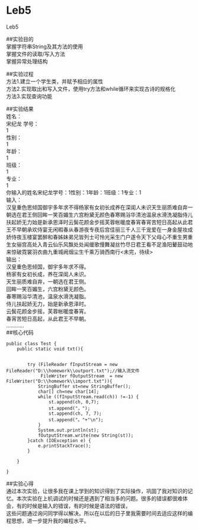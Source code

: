 # Leb5
Leb5 
  
  
##实验目的  
掌握字符串String及其方法的使用  
掌握文件的读取/写入方法  
掌握异常处理结构  

  
  
##实验过程  
方法1.建立一个学生类，并赋予相应的属性  
方法2.实现取出和写入文件，使用try方法和while循环来实现古诗的规格化  
方法3.实现查询功能  
  
##实验结果  
姓名：  
宋纪龙 
学号：  
1  
性别：  
1  
年龄：  
1  
班级：  
1  
专业：  
1  
你输入的姓名宋纪龙学号：1性别：1年龄：1班级：1专业：1  
输入：  
汉皇重色思倾国御宇多年求不得杨家有女初长成养在深闺人未识天生丽质难自弃一朝选在君王侧回眸一笑百媚生六宫粉黛无颜色春寒赐浴华清池温泉水滑洗凝脂侍儿扶起娇无力始是新承恩泽时云鬓花颜金步摇芙蓉帐暖度春宵春宵苦短日高起从此君王不早朝承欢侍宴无闲暇春从春游夜专夜后宫佳丽三千人三千宠爱在一身金屋妆成娇侍夜玉楼宴罢醉和春姊妹弟兄皆列士可怜光采生门户遂令天下父母心不重生男重生女骊宫高处入青云仙乐风飘处处闻缓歌慢舞凝丝竹尽日君王看不足渔阳鼙鼓动地来惊破霓裳羽衣曲九重城阙烟尘生千乘万骑西南行<未完，待续>  
输出：  
汉皇重色思倾国，御宇多年求不得。  
杨家有女初长成，养在深闺人未识。  
天生丽质难自弃，一朝选在君王侧。  
回眸一笑百媚生，六宫粉黛无颜色。  
春寒赐浴华清池，温泉水滑洗凝脂。  
侍儿扶起娇无力，始是新承恩泽时。  
云鬓花颜金步摇，芙蓉帐暖度春宵。  
春宵苦短日高起，从此君王不早朝。  
…………  
##核心代码  
```
public class Test {
    public static void txt(){


        try (FileReader fInputStream = new FileReader("D:\\homework\\outport.txt");//输入流文件
             FileWriter fOutputStream  = new FileWriter("D:\\homework\\import.txt")){
            StringBuffer st=new StringBuffer();
            char[] ch=new char[14];
            while ((fInputStream.read(ch)) !=-1) {
                st.append(ch, 0,7);
                st.append("，");
                st.append(ch, 7, 7);
                st.append("。"+"\n");
            }
            System.out.println(st);
            fOutputStream.write(new String(st));
        }catch (IOException e) {
            e.printStackTrace();
        }

    }

}

```  
##实验心得  
通过本次实验，让很多我在课上学到的知识得到了实际操作，巩固了我对知识的记忆。本次实验在上机调试的时候还是遇到了相当多的问题。很多的错误都很难体会，有的时候是输入的错误，有的时候是语法的错误，  
这些问题通过询问同学得以解决。所以在以后的日子里我需要时间去适应这样的编程思想，进一步提升我的编程水平。



